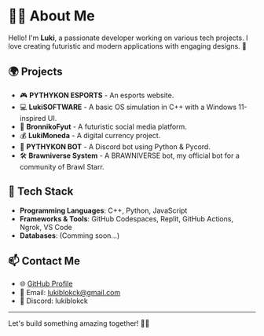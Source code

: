 # 👨‍💻 About Me

Hello! I'm **Luki**, a passionate developer working on various tech projects. I love creating futuristic and modern applications with engaging designs. 🚀

## 🌍 Projects

- 🎮 **PYTHYKON ESPORTS** - An esports website.
- 💻 **LukiSOFTWARE** - A basic OS simulation in C++ with a Windows 11-inspired UI.
- 📱 **BronnikoFyut** - A futuristic social media platform.
- 💰 **LukiMoneda** - A digital currency project.
- 🤖 **PYTHYKON BOT** - A Discord bot using Python & Pycord.
- 🛠 **Brawniverse System** - A BRAWNIVERSE bot, my official bot for a community of Brawl Starr.

## 🔧 Tech Stack

- **Programming Languages**: C++, Python, JavaScript
- **Frameworks & Tools**: GitHub Codespaces, Replit, GitHub Actions, Ngrok, VS Code
- **Databases**: (Comming soon...)

## 📫 Contact Me

- 🌐 [GitHub Profile](https://github.com/lukiblokck)
- 📨 Email: lukiblokck@gmail.com
- 💬 Discord: lukiblokck

---

Let's build something amazing together! 🚀🔥
